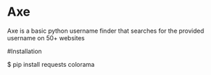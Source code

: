 # Axe
Axe is a basic python username finder that searches for the provided username on 50+ websites

#Installation

$ pip install requests colorama

